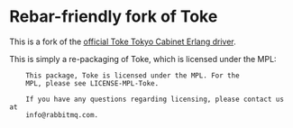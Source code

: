 # Rebar-friendly fork of Toke

This is a fork of the [official Toke Tokyo Cabinet Erlang driver](https://github.com/rabbitmq/toke). 

This is simply a re-packaging of Toke, which is licensed under the MPL:

		This package, Toke is licensed under the MPL. For the
		MPL, please see LICENSE-MPL-Toke.

		If you have any questions regarding licensing, please contact us at
		info@rabbitmq.com.
